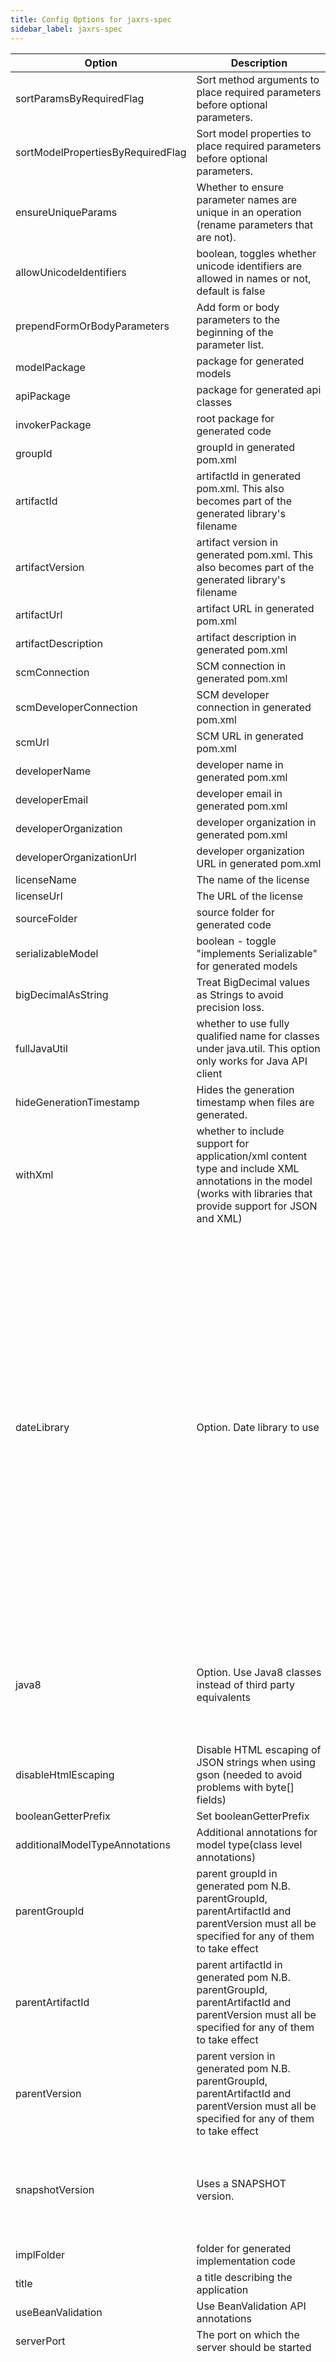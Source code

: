 ```yaml
---
title: Config Options for jaxrs-spec
sidebar_label: jaxrs-spec
---
```


| Option | Description | Values | Default |
| ------ | ----------- | ------ | ------- |
|sortParamsByRequiredFlag|Sort method arguments to place required parameters before optional parameters.| |true|
|sortModelPropertiesByRequiredFlag|Sort model properties to place required parameters before optional parameters.| |true|
|ensureUniqueParams|Whether to ensure parameter names are unique in an operation (rename parameters that are not).| |true|
|allowUnicodeIdentifiers|boolean, toggles whether unicode identifiers are allowed in names or not, default is false| |false|
|prependFormOrBodyParameters|Add form or body parameters to the beginning of the parameter list.| |false|
|modelPackage|package for generated models| |org.openapitools.model|
|apiPackage|package for generated api classes| |org.openapitools.api|
|invokerPackage|root package for generated code| |org.openapitools.api|
|groupId|groupId in generated pom.xml| |org.openapitools|
|artifactId|artifactId in generated pom.xml. This also becomes part of the generated library's filename| |openapi-jaxrs-server|
|artifactVersion|artifact version in generated pom.xml. This also becomes part of the generated library's filename| |1.0.0|
|artifactUrl|artifact URL in generated pom.xml| |https://github.com/openapitools/openapi-generator|
|artifactDescription|artifact description in generated pom.xml| |OpenAPI Java|
|scmConnection|SCM connection in generated pom.xml| |scm:git:git@github.com:openapitools/openapi-generator.git|
|scmDeveloperConnection|SCM developer connection in generated pom.xml| |scm:git:git@github.com:openapitools/openapi-generator.git|
|scmUrl|SCM URL in generated pom.xml| |https://github.com/openapitools/openapi-generator|
|developerName|developer name in generated pom.xml| |OpenAPI-Generator Contributors|
|developerEmail|developer email in generated pom.xml| |team@openapitools.org|
|developerOrganization|developer organization in generated pom.xml| |OpenAPITools.org|
|developerOrganizationUrl|developer organization URL in generated pom.xml| |http://openapitools.org|
|licenseName|The name of the license| |Unlicense|
|licenseUrl|The URL of the license| |http://unlicense.org|
|sourceFolder|source folder for generated code| |src/main/java|
|serializableModel|boolean - toggle &quot;implements Serializable&quot; for generated models| |false|
|bigDecimalAsString|Treat BigDecimal values as Strings to avoid precision loss.| |false|
|fullJavaUtil|whether to use fully qualified name for classes under java.util. This option only works for Java API client| |false|
|hideGenerationTimestamp|Hides the generation timestamp when files are generated.| |false|
|withXml|whether to include support for application/xml content type and include XML annotations in the model (works with libraries that provide support for JSON and XML)| |false|
|dateLibrary|Option. Date library to use|<dl><dt>**joda**</dt><dd>Joda (for legacy app only)</dd><dt>**legacy**</dt><dd>Legacy java.util.Date (if you really have a good reason not to use threetenbp</dd><dt>**java8-localdatetime**</dt><dd>Java 8 using LocalDateTime (for legacy app only)</dd><dt>**java8**</dt><dd>Java 8 native JSR310 (preferred for jdk 1.8+) - note: this also sets &quot;java8&quot; to true</dd><dt>**threetenbp**</dt><dd>Backport of JSR310 (preferred for jdk &lt; 1.8)</dd><dl>|legacy|
|java8|Option. Use Java8 classes instead of third party equivalents|<dl><dt>**true**</dt><dd>Use Java 8 classes such as Base64</dd><dt>**false**</dt><dd>Various third party libraries as needed</dd><dl>|false|
|disableHtmlEscaping|Disable HTML escaping of JSON strings when using gson (needed to avoid problems with byte[] fields)| |false|
|booleanGetterPrefix|Set booleanGetterPrefix| |get|
|additionalModelTypeAnnotations|Additional annotations for model type(class level annotations)| |null|
|parentGroupId|parent groupId in generated pom N.B. parentGroupId, parentArtifactId and parentVersion must all be specified for any of them to take effect| |null|
|parentArtifactId|parent artifactId in generated pom N.B. parentGroupId, parentArtifactId and parentVersion must all be specified for any of them to take effect| |null|
|parentVersion|parent version in generated pom N.B. parentGroupId, parentArtifactId and parentVersion must all be specified for any of them to take effect| |null|
|snapshotVersion|Uses a SNAPSHOT version.|<dl><dt>**true**</dt><dd>Use a SnapShot Version</dd><dt>**false**</dt><dd>Use a Release Version</dd><dl>|null|
|implFolder|folder for generated implementation code| |src/main/java|
|title|a title describing the application| |OpenAPI Server|
|useBeanValidation|Use BeanValidation API annotations| |true|
|serverPort|The port on which the server should be started| |8080|
|library|library template (sub-template)|<dl><dt>**&lt;default&gt;**</dt><dd>JAXRS spec only, to be deployed in an app server (TomEE, JBoss, WLS, ...)</dd><dt>**quarkus**</dt><dd>Server using Quarkus</dd><dt>**thorntail**</dt><dd>Server using Thorntail</dd><dt>**openliberty**</dt><dd>Server using Open Liberty</dd><dt>**helidon**</dt><dd>Server using Helidon</dd><dl>|&lt;default&gt;|
|generatePom|Whether to generate pom.xml if the file does not already exist.| |true|
|interfaceOnly|Whether to generate only API interface stubs without the server files.| |false|
|returnResponse|Whether generate API interface should return javax.ws.rs.core.Response instead of a deserialized entity. Only useful if interfaceOnly is true.| |false|
|useSwaggerAnnotations|Whether to generate Swagger annotations.| |true|
|openApiSpecFileLocation|Location where the file containing the spec will be generated in the output folder. No file generated when set to null or empty string.| |null|

## IMPORT MAPPING

| Type/Alias | Imports |
| ---------- | ------- |
|LocalDateTime|org.joda.time.*|
|Set|java.util.*|
|LocalTime|org.joda.time.*|
|HashMap|java.util.HashMap|
|ArrayList|java.util.ArrayList|
|URI|java.net.URI|
|Timestamp|java.sql.Timestamp|
|LocalDate|org.joda.time.LocalDate|
|BigDecimal|java.math.BigDecimal|
|Date|java.util.Date|
|DateTime|org.joda.time.*|
|Array|java.util.List|
|List|java.util.*|
|UUID|java.util.UUID|
|File|java.io.File|
|Map|java.util.Map|


## INSTANTIATION TYPES

| Type/Alias | Instantiated By |
| ---------- | --------------- |
|array|ArrayList|
|map|HashMap|


## LANGUAGE PRIMITIVES

<ul data-columns="2" style="list-style-type: disc;-webkit-columns:2;-moz-columns:2;columns:2;-moz-column-fill:auto;column-fill:auto"><li>Integer</li>
<li>byte[]</li>
<li>Float</li>
<li>boolean</li>
<li>Long</li>
<li>Object</li>
<li>String</li>
<li>Boolean</li>
<li>Double</li>
</ul>

## RESERVED WORDS

<ul data-columns="2" style="list-style-type: disc;-webkit-columns:2;-moz-columns:2;columns:2;-moz-column-fill:auto;column-fill:auto"><li>localvaraccepts</li>
<li>synchronized</li>
<li>do</li>
<li>float</li>
<li>while</li>
<li>localvarpath</li>
<li>protected</li>
<li>continue</li>
<li>else</li>
<li>apiclient</li>
<li>localvarqueryparams</li>
<li>catch</li>
<li>if</li>
<li>case</li>
<li>new</li>
<li>package</li>
<li>static</li>
<li>void</li>
<li>localvaraccept</li>
<li>double</li>
<li>byte</li>
<li>finally</li>
<li>this</li>
<li>strictfp</li>
<li>throws</li>
<li>enum</li>
<li>extends</li>
<li>null</li>
<li>transient</li>
<li>apiexception</li>
<li>final</li>
<li>try</li>
<li>object</li>
<li>localvarcontenttypes</li>
<li>implements</li>
<li>private</li>
<li>import</li>
<li>const</li>
<li>configuration</li>
<li>for</li>
<li>apiresponse</li>
<li>interface</li>
<li>long</li>
<li>switch</li>
<li>default</li>
<li>goto</li>
<li>public</li>
<li>localvarheaderparams</li>
<li>native</li>
<li>localvarcontenttype</li>
<li>assert</li>
<li>stringutil</li>
<li>class</li>
<li>localvarcollectionqueryparams</li>
<li>localvarcookieparams</li>
<li>localreturntype</li>
<li>localvarformparams</li>
<li>break</li>
<li>volatile</li>
<li>localvarauthnames</li>
<li>abstract</li>
<li>int</li>
<li>instanceof</li>
<li>super</li>
<li>boolean</li>
<li>throw</li>
<li>localvarpostbody</li>
<li>char</li>
<li>short</li>
<li>return</li>
</ul>
